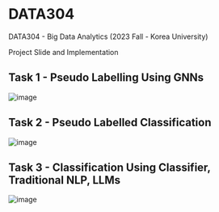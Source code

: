 # DATA304

DATA304 - Big Data Analytics (2023 Fall - Korea University)

Project Slide and Implementation

## Task 1 - Pseudo Labelling Using GNNs

![image](https://github.com/yms020615/DATA304/assets/97289852/c178d8d6-e686-4518-a90f-558491ac0fea)

## Task 2 - Pseudo Labelled Classification

![image](https://github.com/yms020615/DATA304/assets/97289852/dfb2e37d-a241-4c25-bd87-43d740765151)

## Task 3 - Classification Using Classifier, Traditional NLP, LLMs

![image](https://github.com/yms020615/DATA304/assets/97289852/1ef3adff-babc-42cc-9e78-555b8c9a026a)

